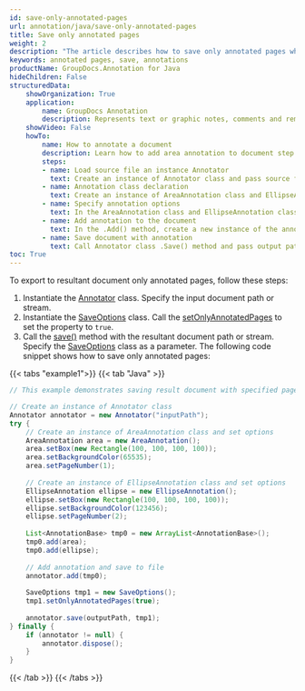 ```yaml
---
id: save-only-annotated-pages
url: annotation/java/save-only-annotated-pages
title: Save only annotated pages
weight: 2
description: "The article describes how to save only annotated pages when using GroupDocs.Annotation for Java API."
keywords: annotated pages, save, annotations
productName: GroupDocs.Annotation for Java
hideChildren: False
structuredData:
    showOrganization: True
    application:    
        name: GroupDocs Annotation
        description: Represents text or graphic notes, comments and remarks attached to a specific part of the content of the document using Java
    showVideo: False
    howTo:
        name: How to annotate a document
        description: Learn how to add area annotation to document step by step
        steps:
        - name: Load source file an instance Annotator
          text: Create an instance of Annotator class and pass source file path as a constructor parameter. You may specify absolute or relative file path as per your requirements. 
        - name: Annotation class declaration
          text: Create an instance of AreaAnnotation class and EllipseAnnotation class.
        - name: Specify annotation options 
          text: In the AreaAnnotation class and EllipseAnnotation class constructor, pass parameters.
        - name: Add annotation to the document
          text: In the .Add() method, create a new instance of the annotation collections and pass the annotation names to it.
        - name: Save document with annotation
          text: Call Annotator class .Save() method and pass output path file and in the SaveOptions class set OnlyAnnotationPage to true .
toc: True
---
```

To export to resultant document only annotated pages, follow these steps:

1.   Instantiate the [Annotator](https://reference.groupdocs.com/java/annotation/com.groupdocs.annotation/Annotator) class. Specify the input document path or stream.
2.   Instantiate the [SaveOptions](https://reference.groupdocs.com/annotation/java/com.groupdocs.annotation.options.export/saveoptions/) class. Call the [setOnlyAnnotatedPages](https://reference.groupdocs.com/annotation/java/com.groupdocs.annotation.options.export/saveoptions/#setOnlyAnnotatedPages-boolean-) to set the property to `true`.
3.   Call the [save()](https://reference.groupdocs.com/annotation/java/com.groupdocs.annotation/annotator/#save--) method with the resultant document path or stream. Specify the [SaveOptions](https://reference.groupdocs.com/annotation/java/com.groupdocs.annotation.options.export/saveoptions/) class as a parameter.
The following code snippet shows how to save only annotated pages:

{{< tabs "example1">}}
{{< tab "Java" >}}
```java
// This example demonstrates saving result document with specified pages.

// Create an instance of Annotator class
Annotator annotator = new Annotator("inputPath");
try {
    // Create an instance of AreaAnnotation class and set options
    AreaAnnotation area = new AreaAnnotation();
    area.setBox(new Rectangle(100, 100, 100, 100));
    area.setBackgroundColor(65535);
    area.setPageNumber(1);
    
    // Create an instance of EllipseAnnotation class and set options
    EllipseAnnotation ellipse = new EllipseAnnotation();
    ellipse.setBox(new Rectangle(100, 100, 100, 100));
    ellipse.setBackgroundColor(123456);
    ellipse.setPageNumber(2);
    
    List<AnnotationBase> tmp0 = new ArrayList<AnnotationBase>();
    tmp0.add(area);
    tmp0.add(ellipse);
    
    // Add annotation and save to file
    annotator.add(tmp0);
    
    SaveOptions tmp1 = new SaveOptions();
    tmp1.setOnlyAnnotatedPages(true);
    
    annotator.save(outputPath, tmp1);
} finally {
    if (annotator != null) {
        annotator.dispose();
    }
}
```
{{< /tab >}}
{{< /tabs >}}
